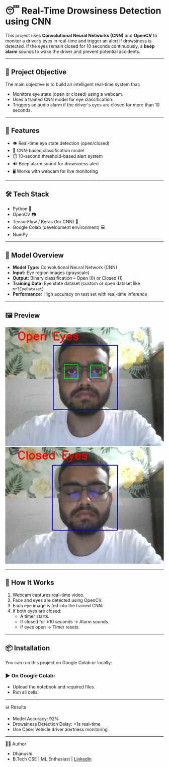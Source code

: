 # 😴 Real-Time Drowsiness Detection using CNN

This project uses **Convolutional Neural Networks (CNN)** and **OpenCV** to monitor a driver’s eyes in real-time and trigger an alert if drowsiness is detected. If the eyes remain closed for 10 seconds continuously, a **beep alarm** sounds to wake the driver and prevent potential accidents.

---

## 📌 Project Objective

The main objective is to build an intelligent real-time system that:
- Monitors eye state (open or closed) using a webcam.
- Uses a trained CNN model for eye classification.
- Triggers an audio alarm if the driver's eyes are closed for more than 10 seconds.

---

## 🚀 Features

- 👁️ Real-time eye state detection (open/closed)
- 🧠 CNN-based classification model
- ⏱️ 10-second threshold-based alert system
- 🔊 Beep alarm sound for drowsiness alert
- 🖥️ Works with webcam for live monitoring

---

## 🛠️ Tech Stack

- Python 🐍
- OpenCV 📷
- TensorFlow / Keras (for CNN) 🧠
- Google Colab (development environment) 💻
- NumPy

---

## 🧠 Model Overview

- **Model Type:** Convolutional Neural Network (CNN)
- **Input:** Eye region images (grayscale)
- **Output:** Binary classification – Open (0) or Closed (1)
- **Training Data:** Eye state dataset (custom or open dataset like `mrlEyeDataset`)
- **Performance:** High accuracy on test set with real-time inference

---

## 🖼️ Preview

![Dashboard Preview](./open_eyes.png)
![Dashboard Preview](./closed_eyes.png)


---

## 🔄 How It Works

1. Webcam captures real-time video.
2. Face and eyes are detected using OpenCV.
3. Each eye image is fed into the trained CNN.
4. If both eyes are closed:
   - A timer starts.
   - If closed for ≥10 seconds → Alarm sounds.
   - If eyes open → Timer resets.

---

## 📦 Installation

You can run this project on Google Colab or locally:

### ▶️ On Google Colab:
- Upload the notebook and required files.
- Run all cells.

---

📊 Results

- Model Accuracy: 92%
- Drowsiness Detection Delay: <1s real-time
- Use Case: Vehicle driver alertness monitoring

---

🙋‍♀️ Author
- Dhanushi
- B.Tech CSE | ML Enthusiast | [LinkedIn](https://www.linkedin.com/in/dhanushi-gupta-b3b397215/)






